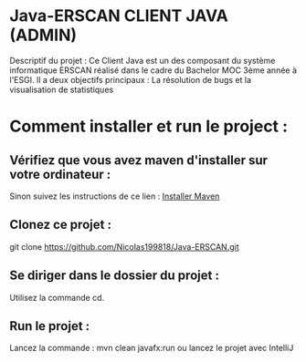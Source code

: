 # Java-ERSCAN CLIENT JAVA (ADMIN)
Descriptif du projet :
Ce Client Java est un des composant du système informatique ERSCAN réalisé dans le cadre du Bachelor MOC 3ème année à l'ESGI.
Il a deux objectifs principaux : La résolution de bugs et la visualisation de statistiques 

# Comment installer et run le project :
## Vérifiez que vous avez maven d'installer sur votre ordinateur :
Sinon suivez les instructions de ce lien :
[Installer Maven](https://maven.apache.org/install.html)
## Clonez ce projet :
git clone https://github.com/Nicolas199818/Java-ERSCAN.git
## Se diriger dans le dossier du projet : 
Utilisez la commande cd.
## Run le projet :
Lancez la commande : mvn clean javafx:run ou lancez le projet avec IntelliJ

